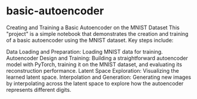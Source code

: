 # basic-autoencoder
Creating and Training a Basic Autoencoder on the MNIST Dataset
This "project" is a simple notebook that demonstrates the creation and training of a basic autoencoder using the MNIST dataset. Key steps include:

Data Loading and Preparation: Loading MNIST data for training.
Autoencoder Design and Training: Building a straightforward autoencoder model with PyTorch, training it on the MNIST dataset, and evaluating its reconstruction performance.
Latent Space Exploration: Visualizing the learned latent space.
Interpolation and Generation: Generating new images by interpolating across the latent space to explore how the autoencoder represents different digits.
